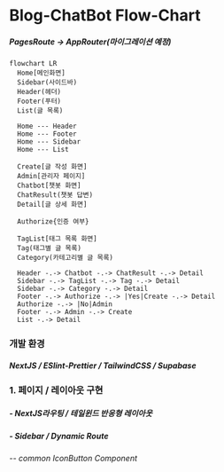 # Blog-ChatBot Flow-Chart

##### PagesRoute -> AppRouter(마이그레이션 예정)

```mermaid
flowchart LR
  Home[메인화면]
  Sidebar(사이드바)
  Header(헤더)
  Footer(푸터)
  List(글 목록)

  Home --- Header
  Home --- Footer
  Home --- Sidebar
  Home --- List

  Create[글 작성 화면]
  Admin[관리자 페이지]
  Chatbot[챗봇 화면]
  ChatResult(챗봇 답변)
  Detail[글 상세 화면]

  Authorize{인증 여부}

  TagList[태그 목록 화면]
  Tag(태그별 글 목록)
  Category(카테고리별 글 목록)

  Header -.-> Chatbot -.-> ChatResult -.-> Detail
  Sidebar -.-> TagList -.-> Tag -.-> Detail
  Sidebar -.-> Category -.-> Detail
  Footer -.-> Authorize -.-> |Yes|Create -.-> Detail
  Authorize -.-> |No|Admin
  Footer -.-> Admin -.-> Create
  List -.-> Detail
```

### 개발 환경

##### NextJS / ESlint-Prettier / TailwindCSS / Supabase

### 1. 페이지 / 레이아웃 구현

##### - NextJS라우팅 / 테일윈드 반응형 레이아웃

##### - Sidebar / Dynamic Route

###### -- common IconButton Component
